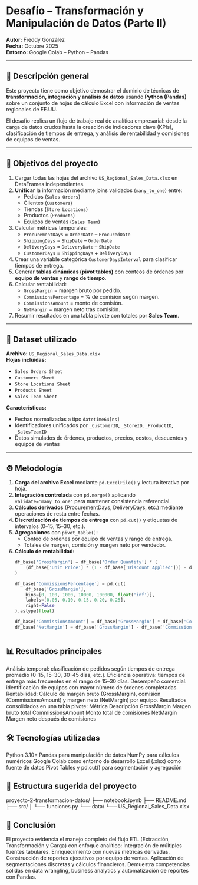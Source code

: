 # Desafío – Transformación y Manipulación de Datos (Parte II)

**Autor:** Freddy González  
**Fecha:** Octubre 2025  
**Entorno:** Google Colab – Python – Pandas

---

## 🧠 Descripción general

Este proyecto tiene como objetivo demostrar el dominio de técnicas de **transformación, integración y análisis de datos** usando **Python (Pandas)** sobre un conjunto de hojas de cálculo Excel con información de ventas regionales de EE.UU.  

El desafío replica un flujo de trabajo real de analítica empresarial: desde la carga de datos crudos hasta la creación de indicadores clave (KPIs), clasificación de tiempos de entrega, y análisis de rentabilidad y comisiones de equipos de ventas.

---

## 🎯 Objetivos del proyecto

1. Cargar todas las hojas del archivo `US_Regional_Sales_Data.xlsx` en DataFrames independientes.  
2. **Unificar** la información mediante joins validados (`many_to_one`) entre:
   - Pedidos (`Sales Orders`)
   - Clientes (`Customers`)
   - Tiendas (`Store Locations`)
   - Productos (`Products`)
   - Equipos de ventas (`Sales Team`)
3. Calcular métricas temporales:
   - `ProcurementDays` = `OrderDate` – `ProcuredDate`
   - `ShippingDays` = `ShipDate` – `OrderDate`
   - `DeliveryDays` = `DeliveryDate` – `ShipDate`
   - `CustomerDays` = `ShippingDays` + `DeliveryDays`
4. Crear una variable categórica `CustomerDaysInterval` para clasificar tiempos de entrega.
5. Generar **tablas dinámicas (pivot tables)** con conteos de órdenes por **equipo de ventas** y **rango de tiempo**.
6. Calcular rentabilidad:
   - `GrossMargin` = margen bruto por pedido.
   - `CommissionsPercentage` = % de comisión según margen.
   - `CommissionsAmount` = monto de comisión.
   - `NetMargin` = margen neto tras comisión.
7. Resumir resultados en una tabla pivote con totales por **Sales Team**.

---

## 🧩 Dataset utilizado

**Archivo:** `US_Regional_Sales_Data.xlsx`  
**Hojas incluidas:**
- `Sales Orders Sheet`
- `Customers Sheet`
- `Store Locations Sheet`
- `Products Sheet`
- `Sales Team Sheet`

**Características:**
- Fechas normalizadas a tipo `datetime64[ns]`
- Identificadores unificados por `_CustomerID`, `_StoreID`, `_ProductID`, `_SalesTeamID`
- Datos simulados de órdenes, productos, precios, costos, descuentos y equipos de ventas

---

## ⚙️ Metodología

1. **Carga del archivo Excel** mediante `pd.ExcelFile()` y lectura iterativa por hoja.  
2. **Integración controlada** con `pd.merge()` aplicando `validate='many_to_one'` para mantener consistencia referencial.  
3. **Cálculos derivados** (ProcurementDays, DeliveryDays, etc.) mediante operaciones de resta entre fechas.  
4. **Discretización de tiempos de entrega** con `pd.cut()` y etiquetas de intervalos (0–15, 15–30, etc.).  
5. **Agregaciones** con `pivot_table()`:
   - Conteo de órdenes por equipo de ventas y rango de entrega.  
   - Totales de margen, comisión y margen neto por vendedor.  
6. **Cálculo de rentabilidad:**
   ```python
   df_base['GrossMargin'] = df_base['Order Quantity'] * (
       (df_base['Unit Price'] * (1 - df_base['Discount Applied'])) - df_base['Unit Cost']
   )

   df_base['CommissionsPercentage'] = pd.cut(
       df_base['GrossMargin'],
       bins=[0, 100, 1000, 10000, 100000, float('inf')],
       labels=[0.05, 0.10, 0.15, 0.20, 0.25],
       right=False
   ).astype(float)

   df_base['CommissionsAmount'] = df_base['GrossMargin'] * df_base['CommissionsPercentage']
   df_base['NetMargin'] = df_base['GrossMargin'] - df_base['CommissionsAmount']



## 📊 Resultados principales
Análisis temporal: clasificación de pedidos según tiempos de entrega promedio (0–15, 15–30, 30–45 días, etc.).
Eficiencia operativa: tiempos de entrega más frecuentes en el rango de 15–30 días.
Desempeño comercial: identificación de equipos con mayor número de órdenes completadas.
Rentabilidad:
Cálculo de margen bruto (GrossMargin), comisión (CommissionsAmount) y margen neto (NetMargin) por equipo.
Resultados consolidados en una tabla pivote:
Métrica	Descripción
GrossMargin	Margen bruto total
CommissionsAmount	Monto total de comisiones
NetMargin	Margen neto después de comisiones


## 🛠️ Tecnologías utilizadas
Python 3.10+
Pandas para manipulación de datos
NumPy para cálculos numéricos
Google Colab como entorno de desarrollo
Excel (.xlsx) como fuente de datos
Pivot Tables y pd.cut() para segmentación y agregación

## 📁 Estructura sugerida del proyecto
proyecto-2-transformacion-datos/
├── notebook.ipynb
├── README.md
├── src/
│   └── funciones.py
└── data/
    └── US_Regional_Sales_Data.xlsx

    
## 💬 Conclusión
El proyecto evidencia el manejo completo del flujo ETL (Extracción, Transformación y Carga) con enfoque analítico:
Integración de múltiples fuentes tabulares.
Enriquecimiento con nuevas métricas derivadas.
Construcción de reportes ejecutivos por equipo de ventas.
Aplicación de segmentaciones discretas y cálculos financieros.
Demuestra competencias sólidas en data wrangling, business analytics y automatización de reportes con Pandas.
